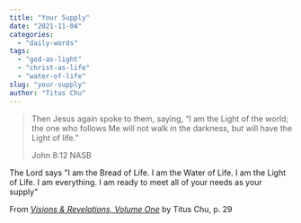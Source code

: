 ```yaml
---
title: "Your Supply"
date: "2021-11-04"
categories: 
  - "daily-words"
tags: 
  - "god-as-light"
  - "christ-as-life"
  - "water-of-life"
slug: "your-supply"
author: "Titus Chu"
---
```


> Then Jesus again spoke to them, saying, “I am the Light of the world; the one who follows Me will not walk in the darkness, but will have the Light of life.”
> 
> John 8:12 NASB

The Lord says "I am the Bread of Life. I am the Water of Life. I am the Light of Life. I am everything. I am ready to meet all of your needs as your supply"

From _[Visions & Revelations, Volume One](https://www.asweetsavor.org/visions-and-revelations/)_ by Titus Chu, p. 29
